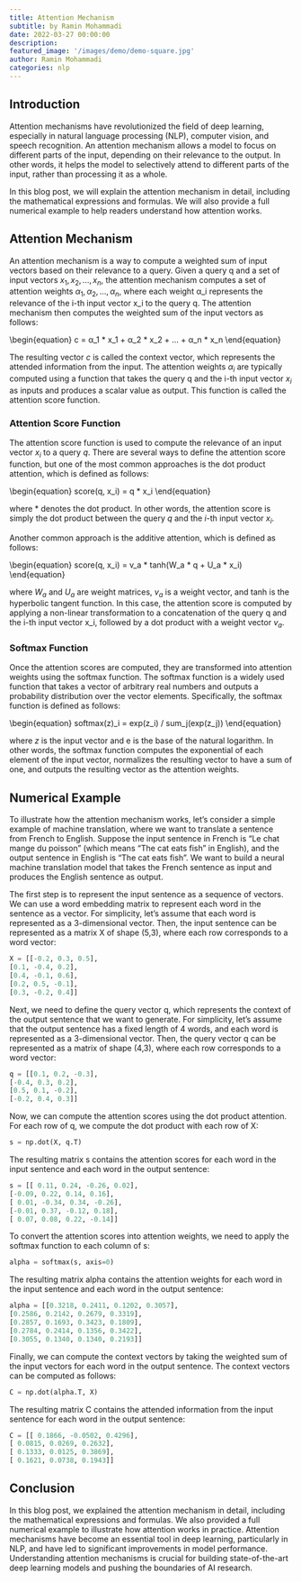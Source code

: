 ```yaml
---
title: Attention Mechanism 
subtitle: by Ramin Mohammadi
date: 2022-03-27 00:00:00
description: 
featured_image: '/images/demo/demo-square.jpg'
author: Ramin Mohammadi
categories: nlp
---
```


## Introduction

Attention mechanisms have revolutionized the field of deep learning, especially in natural language processing (NLP), computer vision, and speech recognition. An attention mechanism allows a model to focus on different parts of the input, depending on their relevance to the output. In other words, it helps the model to selectively attend to different parts of the input, rather than processing it as a whole.

In this blog post, we will explain the attention mechanism in detail, including the mathematical expressions and formulas. We will also provide a full numerical example to help readers understand how attention works.

## Attention Mechanism

An attention mechanism is a way to compute a weighted sum of input vectors based on their relevance to a query. Given a query q and a set of input vectors ${x_1, x_2, ..., x_n}$, the attention mechanism computes a set of attention weights ${α_1, α_2, ..., α_n}$, where each weight α_i represents the relevance of the i-th input vector x_i to the query q. The attention mechanism then computes the weighted sum of the input vectors as follows:

\begin{equation}
c = α_1 * x_1 + α_2 * x_2 + ... + α_n * x_n
\end{equation}

The resulting vector $c$ is called the context vector, which represents the attended information from the input. The attention weights $α_i$ are typically computed using a function that takes the query q and the i-th input vector $x_i$ as inputs and produces a scalar value as output. This function is called the attention score function.

### Attention Score Function

The attention score function is used to compute the relevance of an input vector $x_i$ to a query $q$. There are several ways to define the attention score function, but one of the most common approaches is the dot product attention, which is defined as follows:

\begin{equation}
score(q, x_i) = q * x_i
\end{equation}

where * denotes the dot product. In other words, the attention score is simply the dot product between the query $q$ and the $i$-th input vector $x_i$.

Another common approach is the additive attention, which is defined as follows:

\begin{equation}
score(q, x_i) = v_a * tanh(W_a * q + U_a * x_i)
\end{equation}

where $W_a$ and $U_a$ are weight matrices, $v_a$ is a weight vector, and tanh is the hyperbolic tangent function. In this case, the attention score is computed by applying a non-linear transformation to a concatenation of the query q and the i-th input vector x_i, followed by a dot product with a weight vector $v_a$.

### Softmax Function

Once the attention scores are computed, they are transformed into attention weights using the softmax function. The softmax function is a widely used function that takes a vector of arbitrary real numbers and outputs a probability distribution over the vector elements. Specifically, the softmax function is defined as follows:

\begin{equation}
softmax(z)_i = exp(z_i) / sum_j(exp(z_j))
\end{equation}

where $z$ is the input vector and e is the base of the natural logarithm. In other words, the softmax function computes the exponential of each element of the input vector, normalizes the resulting vector to have a sum of one, and outputs the resulting vector as the attention weights.

## Numerical Example

To illustrate how the attention mechanism works, let’s consider a simple example of machine translation, where we want to translate a sentence from French to English. Suppose the input sentence in French is “Le chat mange du poisson” (which means “The cat eats fish” in English), and the output sentence in English is “The cat eats fish”. We want to build a neural machine translation model that takes the French sentence as input and produces the English sentence as output.

The first step is to represent the input sentence as a sequence of vectors. We can use a word embedding matrix to represent each word in the sentence as a vector. For simplicity, let’s assume that each word is represented as a 3-dimensional vector. Then, the input sentence can be represented as a matrix X of shape (5,3), where each row corresponds to a word vector:

```python
X = [[-0.2, 0.3, 0.5],
[0.1, -0.4, 0.2],
[0.4, -0.1, 0.6],
[0.2, 0.5, -0.1],
[0.3, -0.2, 0.4]]
```

Next, we need to define the query vector q, which represents the context of the output sentence that we want to generate. For simplicity, let’s assume that the output sentence has a fixed length of 4 words, and each word is represented as a 3-dimensional vector. Then, the query vector q can be represented as a matrix of shape (4,3), where each row corresponds to a word vector:

```python
q = [[0.1, 0.2, -0.3],
[-0.4, 0.3, 0.2],
[0.5, 0.1, -0.2],
[-0.2, 0.4, 0.3]]
```

Now, we can compute the attention scores using the dot product attention. For each row of q, we compute the dot product with each row of X:

```python
s = np.dot(X, q.T)
```

The resulting matrix s contains the attention scores for each word in the input sentence and each word in the output sentence:

```python
s = [[ 0.11, 0.24, -0.26, 0.02],
[-0.09, 0.22, 0.14, 0.16],
[ 0.01, -0.34, 0.34, -0.26],
[-0.01, 0.37, -0.12, 0.18],
[ 0.07, 0.08, 0.22, -0.14]]
```

To convert the attention scores into attention weights, we need to apply the softmax function to each column of s:

```python
alpha = softmax(s, axis=0)
```

The resulting matrix alpha contains the attention weights for each word in the input sentence and each word in the output sentence:

```python
alpha = [[0.3218, 0.2411, 0.1202, 0.3057],
[0.2586, 0.2142, 0.2679, 0.3319],
[0.2857, 0.1693, 0.3423, 0.1809],
[0.2784, 0.2414, 0.1356, 0.3422],
[0.3055, 0.1340, 0.1340, 0.2193]]
```

Finally, we can compute the context vectors by taking the weighted sum of the input vectors for each word in the output sentence. The context vectors can be computed as follows:

```python
C = np.dot(alpha.T, X)
```

The resulting matrix C contains the attended information from the input sentence for each word in the output sentence:

```python
C = [[ 0.1866, -0.0502, 0.4296],
[ 0.0815, 0.0269, 0.2632],
[ 0.1333, 0.0125, 0.3869],
[ 0.1621, 0.0738, 0.1943]]
```

## Conclusion

In this blog post, we explained the attention mechanism in detail, including the mathematical expressions and formulas. We also provided a full numerical example to illustrate how attention works in practice. Attention mechanisms have become an essential tool in deep learning, particularly in NLP, and have led to significant improvements in model performance. Understanding attention mechanisms is crucial for building state-of-the-art deep learning models and pushing the boundaries of AI research.
